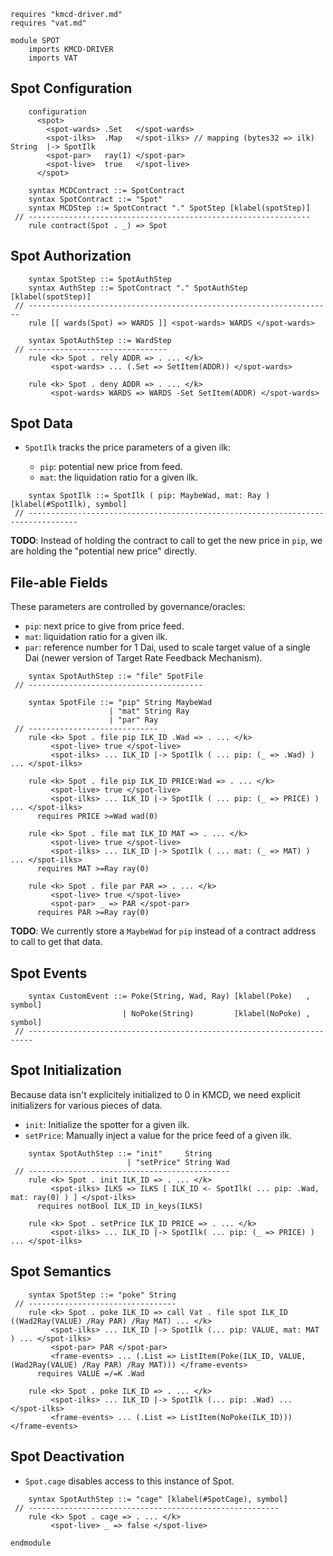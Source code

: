 ```k
requires "kmcd-driver.md"
requires "vat.md"

module SPOT
    imports KMCD-DRIVER
    imports VAT
```

Spot Configuration
------------------

```k
    configuration
      <spot>
        <spot-wards> .Set   </spot-wards>
        <spot-ilks>  .Map   </spot-ilks> // mapping (bytes32 => ilk)  String  |-> SpotIlk
        <spot-par>   ray(1) </spot-par>
        <spot-live>  true   </spot-live>
      </spot>
```

```k
    syntax MCDContract ::= SpotContract
    syntax SpotContract ::= "Spot"
    syntax MCDStep ::= SpotContract "." SpotStep [klabel(spotStep)]
 // ---------------------------------------------------------------
    rule contract(Spot . _) => Spot
```

Spot Authorization
------------------

```k
    syntax SpotStep ::= SpotAuthStep
    syntax AuthStep ::= SpotContract "." SpotAuthStep [klabel(spotStep)]
 // --------------------------------------------------------------------
    rule [[ wards(Spot) => WARDS ]] <spot-wards> WARDS </spot-wards>

    syntax SpotAuthStep ::= WardStep
 // -------------------------------
    rule <k> Spot . rely ADDR => . ... </k>
         <spot-wards> ... (.Set => SetItem(ADDR)) </spot-wards>

    rule <k> Spot . deny ADDR => . ... </k>
         <spot-wards> WARDS => WARDS -Set SetItem(ADDR) </spot-wards>
```

Spot Data
---------

-   `SpotIlk` tracks the price parameters of a given ilk:

    -   `pip`: potential new price from feed.
    -   `mat`: the liquidation ratio for a given ilk.

```k
    syntax SpotIlk ::= SpotIlk ( pip: MaybeWad, mat: Ray ) [klabel(#SpotIlk), symbol]
 // ---------------------------------------------------------------------------------
```

**TODO**: Instead of holding the contract to call to get the new price in `pip`, we are holding the "potential new price" directly.

File-able Fields
----------------

These parameters are controlled by governance/oracles:

-   `pip`: next price to give from price feed.
-   `mat`: liquidation ratio for a given ilk.
-   `par`: reference number for 1 Dai, used to scale target value of a single Dai (newer version of Target Rate Feedback Mechanism).

```k
    syntax SpotAuthStep ::= "file" SpotFile
 // ---------------------------------------

    syntax SpotFile ::= "pip" String MaybeWad
                      | "mat" String Ray
                      | "par" Ray
 // -----------------------------
    rule <k> Spot . file pip ILK_ID .Wad => . ... </k>
         <spot-live> true </spot-live>
         <spot-ilks> ... ILK_ID |-> SpotIlk ( ... pip: (_ => .Wad) ) ... </spot-ilks>

    rule <k> Spot . file pip ILK_ID PRICE:Wad => . ... </k>
         <spot-live> true </spot-live>
         <spot-ilks> ... ILK_ID |-> SpotIlk ( ... pip: (_ => PRICE) ) ... </spot-ilks>
      requires PRICE >=Wad wad(0)

    rule <k> Spot . file mat ILK_ID MAT => . ... </k>
         <spot-live> true </spot-live>
         <spot-ilks> ... ILK_ID |-> SpotIlk ( ... mat: (_ => MAT) ) ... </spot-ilks>
      requires MAT >=Ray ray(0)

    rule <k> Spot . file par PAR => . ... </k>
         <spot-live> true </spot-live>
         <spot-par> _ => PAR </spot-par>
      requires PAR >=Ray ray(0)
```

**TODO**: We currently store a `MaybeWad` for `pip` instead of a contract address to call to get that data.

Spot Events
-----------

```k
    syntax CustomEvent ::= Poke(String, Wad, Ray) [klabel(Poke)   , symbol]
                         | NoPoke(String)         [klabel(NoPoke) , symbol]
 // -----------------------------------------------------------------------
```

Spot Initialization
-------------------

Because data isn't explicitely initialized to 0 in KMCD, we need explicit initializers for various pieces of data.

-   `init`: Initialize the spotter for a given ilk.
-   `setPrice`: Manually inject a value for the price feed of a given ilk.

```k
    syntax SpotAuthStep ::= "init"     String
                          | "setPrice" String Wad
 // ---------------------------------------------
    rule <k> Spot . init ILK_ID => . ... </k>
         <spot-ilks> ILKS => ILKS [ ILK_ID <- SpotIlk( ... pip: .Wad, mat: ray(0) ) ] </spot-ilks>
      requires notBool ILK_ID in_keys(ILKS)

    rule <k> Spot . setPrice ILK_ID PRICE => . ... </k>
         <spot-ilks> ... ILK_ID |-> SpotIlk( ... pip: (_ => PRICE) ) ... </spot-ilks>
```

Spot Semantics
--------------

```k
    syntax SpotStep ::= "poke" String
 // ---------------------------------
    rule <k> Spot . poke ILK_ID => call Vat . file spot ILK_ID ((Wad2Ray(VALUE) /Ray PAR) /Ray MAT) ... </k>
         <spot-ilks> ... ILK_ID |-> SpotIlk (... pip: VALUE, mat: MAT ) ... </spot-ilks>
         <spot-par> PAR </spot-par>
         <frame-events> ... (.List => ListItem(Poke(ILK_ID, VALUE, (Wad2Ray(VALUE) /Ray PAR) /Ray MAT))) </frame-events>
      requires VALUE =/=K .Wad

    rule <k> Spot . poke ILK_ID => . ... </k>
         <spot-ilks> ... ILK_ID |-> SpotIlk (... pip: .Wad) ... </spot-ilks>
         <frame-events> ... (.List => ListItem(NoPoke(ILK_ID))) </frame-events>
```
Spot Deactivation
-----------------

-   `Spot.cage` disables access to this instance of Spot.

```k
    syntax SpotAuthStep ::= "cage" [klabel(#SpotCage), symbol]
 // --------------------------------------------------------
    rule <k> Spot . cage => . ... </k>
         <spot-live> _ => false </spot-live>
```

```k
endmodule
```
